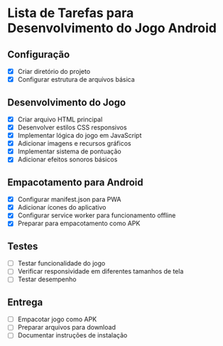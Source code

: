 # Lista de Tarefas para Desenvolvimento do Jogo Android

## Configuração
- [x] Criar diretório do projeto
- [x] Configurar estrutura de arquivos básica

## Desenvolvimento do Jogo
- [x] Criar arquivo HTML principal
- [x] Desenvolver estilos CSS responsivos
- [x] Implementar lógica do jogo em JavaScript
- [x] Adicionar imagens e recursos gráficos
- [x] Implementar sistema de pontuação
- [x] Adicionar efeitos sonoros básicos

## Empacotamento para Android
- [x] Configurar manifest.json para PWA
- [x] Adicionar ícones do aplicativo
- [x] Configurar service worker para funcionamento offline
- [x] Preparar para empacotamento como APK

## Testes
- [ ] Testar funcionalidade do jogo
- [ ] Verificar responsividade em diferentes tamanhos de tela
- [ ] Testar desempenho

## Entrega
- [ ] Empacotar jogo como APK
- [ ] Preparar arquivos para download
- [ ] Documentar instruções de instalação
